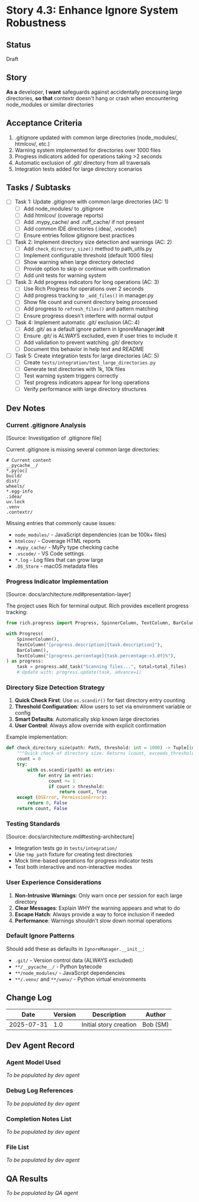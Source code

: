 # Story 4.3: Enhance Ignore System Robustness

## Status
Draft

## Story
**As a** developer,
**I want** safeguards against accidentally processing large directories,
**so that** contextr doesn't hang or crash when encountering node_modules or similar directories

## Acceptance Criteria
1. .gitignore updated with common large directories (node_modules/, htmlcov/, etc.)
2. Warning system implemented for directories over 1000 files
3. Progress indicators added for operations taking >2 seconds
4. Automatic exclusion of .git/ directory from all traversals
5. Integration tests added for large directory scenarios

## Tasks / Subtasks
- [ ] Task 1: Update .gitignore with common large directories (AC: 1)
  - [ ] Add node_modules/ to .gitignore
  - [ ] Add htmlcov/ (coverage reports)
  - [ ] Add .mypy_cache/ and .ruff_cache/ if not present
  - [ ] Add common IDE directories (.idea/, .vscode/)
  - [ ] Ensure entries follow gitignore best practices
- [ ] Task 2: Implement directory size detection and warnings (AC: 2)
  - [ ] Add `check_directory_size()` method to path_utils.py
  - [ ] Implement configurable threshold (default 1000 files)
  - [ ] Show warning when large directory detected
  - [ ] Provide option to skip or continue with confirmation
  - [ ] Add unit tests for warning system
- [ ] Task 3: Add progress indicators for long operations (AC: 3)
  - [ ] Use Rich Progress for operations over 2 seconds
  - [ ] Add progress tracking to `_add_files()` in manager.py
  - [ ] Show file count and current directory being processed
  - [ ] Add progress to `refresh_files()` and pattern matching
  - [ ] Ensure progress doesn't interfere with normal output
- [ ] Task 4: Implement automatic .git/ exclusion (AC: 4)
  - [ ] Add .git/ as a default ignore pattern in IgnoreManager.__init__
  - [ ] Ensure .git/ is ALWAYS excluded, even if user tries to include it
  - [ ] Add validation to prevent watching .git/ directory
  - [ ] Document this behavior in help text and README
- [ ] Task 5: Create integration tests for large directories (AC: 5)
  - [ ] Create `tests/integration/test_large_directories.py`
  - [ ] Generate test directories with 1k, 10k files
  - [ ] Test warning system triggers correctly
  - [ ] Test progress indicators appear for long operations
  - [ ] Verify performance with large directory structures

## Dev Notes

### Current .gitignore Analysis
[Source: Investigation of .gitignore file]

Current .gitignore is missing several common large directories:
```
# Current content
__pycache__/
*.py[oc]
build/
dist/
wheels/
*.egg-info
.idea/
uv.lock
.venv
.contextr/
```

Missing entries that commonly cause issues:
- `node_modules/` - JavaScript dependencies (can be 100k+ files)
- `htmlcov/` - Coverage HTML reports
- `.mypy_cache/` - MyPy type checking cache
- `.vscode/` - VS Code settings
- `*.log` - Log files that can grow large
- `.DS_Store` - macOS metadata files

### Progress Indicator Implementation
[Source: docs/architecture.md#presentation-layer]

The project uses Rich for terminal output. Rich provides excellent progress tracking:

```python
from rich.progress import Progress, SpinnerColumn, TextColumn, BarColumn

with Progress(
    SpinnerColumn(),
    TextColumn("[progress.description]{task.description}"),
    BarColumn(),
    TextColumn("[progress.percentage]{task.percentage:>3.0f}%"),
) as progress:
    task = progress.add_task("Scanning files...", total=total_files)
    # Update with: progress.update(task, advance=1)
```

### Directory Size Detection Strategy

1. **Quick Check First**: Use `os.scandir()` for fast directory entry counting
2. **Threshold Configuration**: Allow users to set via environment variable or config
3. **Smart Defaults**: Automatically skip known large directories
4. **User Control**: Always allow override with explicit confirmation

Example implementation:
```python
def check_directory_size(path: Path, threshold: int = 1000) -> Tuple[int, bool]:
    """Quick check of directory size. Returns (count, exceeds_threshold)."""
    count = 0
    try:
        with os.scandir(path) as entries:
            for entry in entries:
                count += 1
                if count > threshold:
                    return count, True
    except (OSError, PermissionError):
        return 0, False
    return count, False
```

### Testing Standards
[Source: docs/architecture.md#testing-architecture]
- Integration tests go in `tests/integration/`
- Use `tmp_path` fixture for creating test directories
- Mock time-based operations for progress indicator tests
- Test both interactive and non-interactive modes

### User Experience Considerations

1. **Non-Intrusive Warnings**: Only warn once per session for each large directory
2. **Clear Messages**: Explain WHY the warning appears and what to do
3. **Escape Hatch**: Always provide a way to force inclusion if needed
4. **Performance**: Warnings shouldn't slow down normal operations

### Default Ignore Patterns

Should add these as defaults in `IgnoreManager.__init__`:
- `.git/` - Version control data (ALWAYS excluded)
- `**/__pycache__/` - Python bytecode
- `**/node_modules/` - JavaScript dependencies
- `**/.venv/` and `**/venv/` - Python virtual environments

## Change Log
| Date | Version | Description | Author |
|------|---------|-------------|--------|
| 2025-07-31 | 1.0 | Initial story creation | Bob (SM) |

## Dev Agent Record
### Agent Model Used
_To be populated by dev agent_

### Debug Log References
_To be populated by dev agent_

### Completion Notes List
_To be populated by dev agent_

### File List
_To be populated by dev agent_

## QA Results
_To be populated by QA agent_